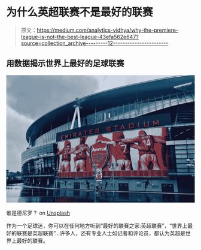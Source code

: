 # 为什么英超联赛不是最好的联赛

> 原文：<https://medium.com/analytics-vidhya/why-the-premiere-league-is-not-the-best-league-43efa562e647?source=collection_archive---------12----------------------->

## 用数据揭示世界上最好的足球联赛

![](img/c3d9929f365b2a9d065d54be4180b68c.png)

谁是德尼罗？ on [Unsplash](https://unsplash.com/s/photos/premier-league?utm_source=unsplash&utm_medium=referral&utm_content=creditCopyText)

作为一个足球迷，你可以在任何地方听到“最好的联赛之家:英超联赛”，“世界上最好的联赛是英超联赛”…许多人，还有专业人士如记者和评论员，都认为英超是世界上最好的联赛。